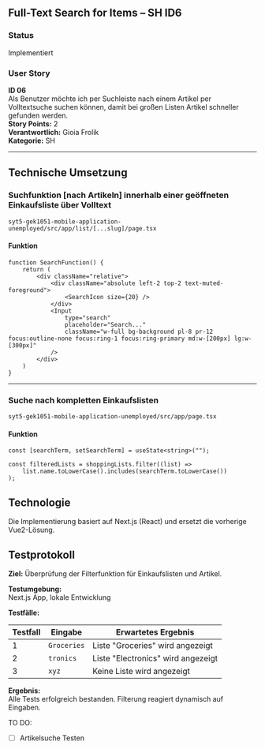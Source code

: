 ## Full-Text Search for Items – SH ID6

### Status  
Implementiert

### User Story  
**ID 06**  
Als Benutzer möchte ich per Suchleiste nach einem Artikel per Volltextsuche suchen können, damit bei großen Listen Artikel schneller gefunden werden.  
**Story Points:** 2  
**Verantwortlich:** Gioia Frolik  
**Kategorie:** SH

---

## Technische Umsetzung

### Suchfunktion [nach Artikeln] innerhalb einer geöffneten Einkaufsliste über Volltext
`syt5-gek1051-mobile-application-unemployed/src/app/list/[...slug]/page.tsx`

#### Funktion  
```tsx
function SearchFunction() {
    return (
        <div className="relative">
            <div className="absolute left-2 top-2 text-muted-foreground">
                <SearchIcon size={20} />
            </div>
            <Input
                type="search"
                placeholder="Search..."
                className="w-full bg-background pl-8 pr-12 focus:outline-none focus:ring-1 focus:ring-primary md:w-[200px] lg:w-[300px]"
            />
        </div>
    )
}
```

---

### Suche nach kompletten Einkaufslisten
`syt5-gek1051-mobile-application-unemployed/src/app/page.tsx`

#### Funktion  
```tsx
const [searchTerm, setSearchTerm] = useState<string>("");

const filteredLists = shoppingLists.filter((list) =>
    list.name.toLowerCase().includes(searchTerm.toLowerCase())
);
```

## Technologie  
Die Implementierung basiert auf Next.js (React) und ersetzt die vorherige Vue2-Lösung.


## Testprotokoll
**Ziel:** Überprüfung der Filterfunktion für Einkaufslisten und Artikel.

**Testumgebung:**  
Next.js App, lokale Entwicklung

**Testfälle:**

| Testfall | Eingabe             | Erwartetes Ergebnis                            |
|----------|---------------------|-------------------------------------------------|
| 1        | `Groceries`         | Liste "Groceries" wird angezeigt               |
| 2        | `tronics`           | Liste "Electronics" wird angezeigt             |
| 3        | `xyz`               | Keine Liste wird angezeigt                     |

**Ergebnis:**  
Alle Tests erfolgreich bestanden. Filterung reagiert dynamisch auf Eingaben.

TO DO: 
- [ ] Artikelsuche Testen

